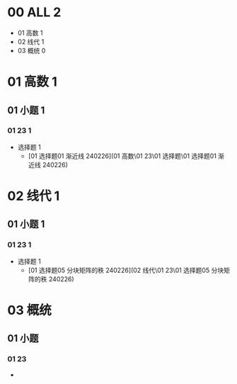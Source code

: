 # 00 ALL 2

* 01 高数 1
* 02 线代 1
* 03 概统 0



# 01 高数 1



## 01 小题 1



### 01 23 1

* 选择题  1
  *  [01 选择题01 渐近线 240226](01 高数\01 23\01 选择题\01 选择题01 渐近线 240226) 



# 02 线代 1



## 01 小题 1



### 01 23 1

* 选择题  1
  *  [01 选择题05 分块矩阵的秩 240226](02 线代\01 23\01 选择题05 分块矩阵的秩 240226) 



# 03 概统



## 01 小题



### 01 23

* 